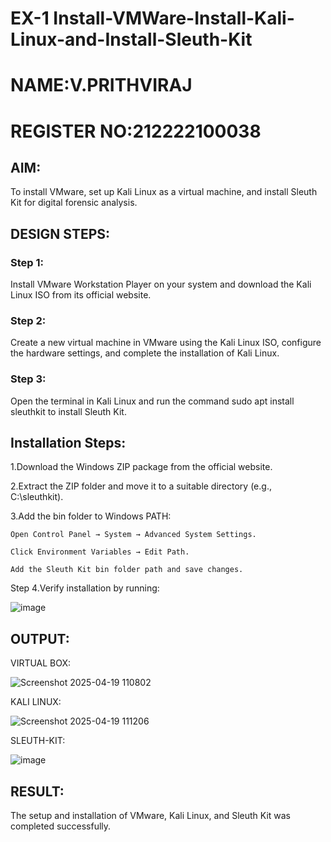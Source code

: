 # EX-1  Install-VMWare-Install-Kali-Linux-and-Install-Sleuth-Kit
# NAME:V.PRITHVIRAJ
# REGISTER NO:212222100038
## AIM:

To install VMware, set up Kali Linux as a virtual machine, and install Sleuth Kit for digital forensic analysis.

## DESIGN STEPS:

### Step 1:

Install VMware Workstation Player on your system and download the Kali Linux ISO from its official website.

### Step 2:

Create a new virtual machine in VMware using the Kali Linux ISO, configure the hardware settings, and complete the installation of Kali Linux.

### Step 3:

Open the terminal in Kali Linux and run the command sudo apt install sleuthkit to install Sleuth Kit.

## Installation Steps:

1.Download the Windows ZIP package from the official website.

2.Extract the ZIP folder and move it to a suitable directory (e.g., C:\sleuthkit).

3.Add the bin folder to Windows PATH:
```
Open Control Panel → System → Advanced System Settings.

Click Environment Variables → Edit Path.

Add the Sleuth Kit bin folder path and save changes.
```
Step 4.Verify installation by running:

![image](https://github.com/user-attachments/assets/5165bf4b-ab87-47ac-a804-01884739e053)



## OUTPUT:
VIRTUAL BOX:

![Screenshot 2025-04-19 110802](https://github.com/user-attachments/assets/b10c36ec-3b7f-4ec1-9b47-e673c7f93ac2)

KALI LINUX:

![Screenshot 2025-04-19 111206](https://github.com/user-attachments/assets/bdfb9e34-7a77-422b-9827-de52a36103ba)

SLEUTH-KIT:

![image](https://github.com/user-attachments/assets/4478eadd-eec8-404d-8d79-e624413e6919)




## RESULT:
The setup and installation of VMware, Kali Linux, and Sleuth Kit was completed successfully.
